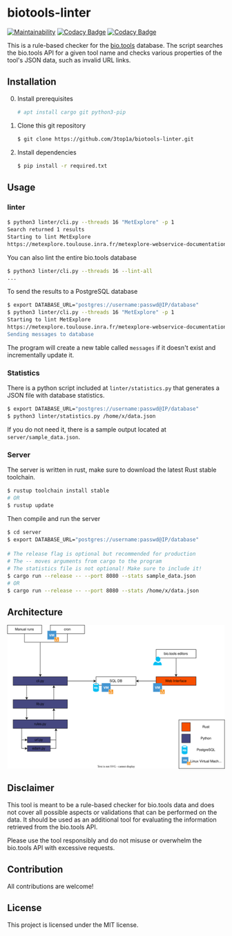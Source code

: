 # biotools-linter
[![Maintainability](https://api.codeclimate.com/v1/badges/f6231730ee0c525f5517/maintainability)](https://codeclimate.com/github/3top1a/biotools-linter/maintainability)
[![Codacy Badge](https://app.codacy.com/project/badge/Grade/4417259e25564ceea82b6d014aed64d2)](https://app.codacy.com/gh/3top1a/biotools-linter/dashboard?utm_source=gh&utm_medium=referral&utm_content=&utm_campaign=Badge_grade)
[![Codacy Badge](https://app.codacy.com/project/badge/Coverage/4417259e25564ceea82b6d014aed64d2)](https://app.codacy.com/gh/3top1a/biotools-linter/dashboard?utm_source=gh&utm_medium=referral&utm_content=&utm_campaign=Badge_coverage)

This is a rule-based checker for the [bio.tools](https://bio.tools/) database. The script searches the bio.tools API for a given tool name and checks various properties of the tool's JSON data, such as invalid URL links.

## Installation
0) Install prerequisites
    ```sh
    # apt install cargo git python3-pip
    ```

1) Clone this git repository
    ```sh
    $ git clone https://github.com/3top1a/biotools-linter.git
    ```

2) Install dependencies
    ```sh
    $ pip install -r required.txt
    ```

## Usage

### linter

```sh
$ python3 linter/cli.py --threads 16 "MetExplore" -p 1
Search returned 1 results
Starting to lint MetExplore
https://metexplore.toulouse.inra.fr/metexplore-webservice-documentation/ in /documentation/2/url doesn't returns 200 (HTTP_OK)
```

You can also lint the entire bio.tools database

```sh
$ python3 linter/cli.py --threads 16 --lint-all
...
```

To send the results to a PostgreSQL database
```sh
$ export DATABASE_URL="postgres://username:passwd@IP/database"
$ python3 linter/cli.py --threads 16 "MetExplore" -p 1
Starting to lint MetExplore
https://metexplore.toulouse.inra.fr/metexplore-webservice-documentation/ in /documentation/2/url doesn't returns 200 (HTTP_OK)
Sending messages to database
```
The program will create a new table called `messages` if it doesn't exist and incrementally update it.

### Statistics

There is a python script included at `linter/statistics.py` that generates a JSON file with database statistics.
```sh
$ export DATABASE_URL="postgres://username:passwd@IP/database"
$ python3 linter/statistics.py /home/x/data.json
```

If you do not need it, there is a sample output located at `server/sample_data.json`.

### Server

The server is written in rust, make sure to download the latest Rust stable toolchain.
```sh
$ rustup toolchain install stable
# OR
$ rustup update
```

Then compile and run the server
```sh
$ cd server
$ export DATABASE_URL="postgres://username:passwd@IP/database"

# The release flag is optional but recommended for production
# The -- moves arguments from cargo to the program
# The statistics file is not optional! Make sure to include it!
$ cargo run --release -- --port 8080 --stats sample_data.json
# OR 
$ cargo run --release -- --port 8080 --stats /home/x/data.json
```

## Architecture
![Architecture drawing](architecture.drawio.svg)

## Disclaimer
This tool is meant to be a rule-based checker for bio.tools data and does not cover all possible aspects or validations that can be performed on the data. It should be used as an additional tool for evaluating the information retrieved from the bio.tools API.

Please use the tool responsibly and do not misuse or overwhelm the bio.tools API with excessive requests.

## Contribution

All contributions are welcome! 

## License
This project is licensed under the MIT license.
